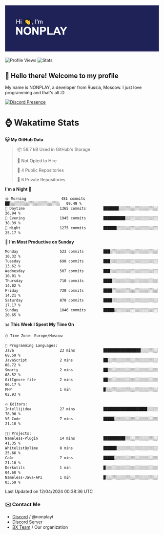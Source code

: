 ![Discord Presence](./header.png)
<br></br>
![Profile Views](https://komarev.com/ghpvc/?username=NONPLAYT&color=blue&style=for-the-badge)
![Stats](https://img.shields.io/badge/0%25-OPTIMIZED-orange?style=for-the-badge)


## :wave: Hello there! Welcome to my profile

My name is NONPLAY, a developer from Russia, Moscow. I just love programming and that's all :D

[![Discord Presence](https://lanyard.cnrad.dev/api/597087584090587177?showDisplayName=true)](https://discord.com/users/597087584090587177) 

# ⌚ Wakatime Stats

<!--START_SECTION:waka-->
**🐱 My GitHub Data** 

> 📦 56.7 kB Used in GitHub's Storage 
 > 
> 🚫 Not Opted to Hire
 > 
> 📜 4 Public Repositories 
 > 
> 🔑 6 Private Repositories 
 > 
**I'm a Night 🦉** 

```text
🌞 Morning                481 commits         ██░░░░░░░░░░░░░░░░░░░░░░░   09.49 % 
🌆 Daytime                1365 commits        ███████░░░░░░░░░░░░░░░░░░   26.94 % 
🌃 Evening                1945 commits        ██████████░░░░░░░░░░░░░░░   38.39 % 
🌙 Night                  1275 commits        ██████░░░░░░░░░░░░░░░░░░░   25.17 % 
```
📅 **I'm Most Productive on Sunday** 

```text
Monday                   523 commits         ███░░░░░░░░░░░░░░░░░░░░░░   10.32 % 
Tuesday                  690 commits         ███░░░░░░░░░░░░░░░░░░░░░░   13.62 % 
Wednesday                507 commits         ███░░░░░░░░░░░░░░░░░░░░░░   10.01 % 
Thursday                 710 commits         ████░░░░░░░░░░░░░░░░░░░░░   14.02 % 
Friday                   720 commits         ████░░░░░░░░░░░░░░░░░░░░░   14.21 % 
Saturday                 870 commits         ████░░░░░░░░░░░░░░░░░░░░░   17.17 % 
Sunday                   1046 commits        █████░░░░░░░░░░░░░░░░░░░░   20.65 % 
```


📊 **This Week I Spent My Time On** 

```text
🕑︎ Time Zone: Europe/Moscow

💬 Programming Languages: 
Java                     23 mins             █████████████████░░░░░░░░   68.59 % 
JavaScript               2 mins              ██░░░░░░░░░░░░░░░░░░░░░░░   08.72 % 
Smarty                   2 mins              ██░░░░░░░░░░░░░░░░░░░░░░░   08.52 % 
GitIgnore file           2 mins              ██░░░░░░░░░░░░░░░░░░░░░░░   06.17 % 
PHP                      1 min               █░░░░░░░░░░░░░░░░░░░░░░░░   02.93 % 

🔥 Editors: 
Intellijidea             27 mins             ████████████████████░░░░░   78.90 % 
VS Code                  7 mins              █████░░░░░░░░░░░░░░░░░░░░   21.10 % 

🐱‍💻 Projects: 
Nameless-Plugin          14 mins             ██████████░░░░░░░░░░░░░░░   41.35 % 
WhitelistByTime          8 mins              ██████░░░░░░░░░░░░░░░░░░░   25.66 % 
Сайт                     7 mins              █████░░░░░░░░░░░░░░░░░░░░   21.10 % 
Derkutils                1 min               █░░░░░░░░░░░░░░░░░░░░░░░░   04.60 % 
Nameless-Java-API        1 min               █░░░░░░░░░░░░░░░░░░░░░░░░   03.59 % 
```


 Last Updated on 12/04/2024 00:38:36 UTC
<!--END_SECTION:waka-->

### ✉️ Contact Me

- [Discord](https://discord.com/users/597087584090587177) / @nonplayt
- [Discord Server](https://discord.gg/p7cxhw7E2M)
- [BX Team](https://github.com/BX-Team) / Our organization
